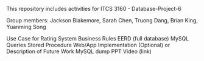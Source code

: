 This repository includes activities for ITCS 3160 - Database-Project-6

Group members:
    Jackson Blakemore,
    Sarah Chen,
    Truong Dang,
    Brian King,
    Yuanming Song


Use Case for Rating System
Business Rules
EERD (full database)
MySQL Queries
Stored Procedure
Web/App Implementation (Optional) or Description of Future Work
MySQL dump
PPT Video (link)
